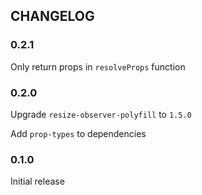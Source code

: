 ## CHANGELOG
### 0.2.1
Only return props in `resolveProps` function

### 0.2.0
Upgrade `resize-observer-polyfill` to `1.5.0`

Add `prop-types` to dependencies

### 0.1.0
Initial release
